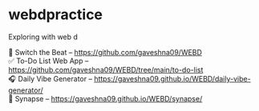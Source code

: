 # webdpractice
Exploring with web d

🎵 Switch the Beat – https://github.com/gaveshna09/WEBD  
✅ To-Do List Web App – https://github.com/gaveshna09/WEBD/tree/main/to-do-list  
🎧 Daily Vibe Generator – https://gaveshna09.github.io/WEBD/daily-vibe-generator/  
🧠 Synapse – https://gaveshna09.github.io/WEBD/synapse/

